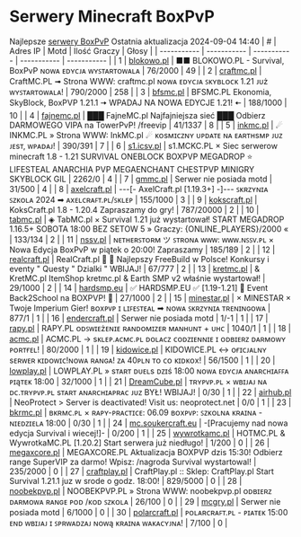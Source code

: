 
# Serwery Minecraft BoxPvP
Najlepsze [serwery BoxPvP](https://mcserwery.pl/serwery/minecraft/tryb/BoxPvP)
Ostatnia aktualizacja 2024-09-04 14:40
| # | Adres IP | Motd | Ilość Graczy | Głosy |
| ----------- | ----------- | ----------- | ----------- | ----------- |
| 1 | 	[blokowo.pl](https://mcserwery.pl/serwery/minecraft/98/) | ■■ BLOKOWO.PL - Survival, BoxPvP ɴᴏᴡᴀ ᴇᴅʏᴄᴊᴀ ᴡʏꜱᴛᴀʀᴛᴏᴡᴀʟᴀ | 76/2000 | 49 |
| 2 | 	[craftmc.pl](https://mcserwery.pl/serwery/minecraft/87/) | CraftMC.PL ➟ Strona WWW: craftmc.pl ɴᴏᴡᴀ ᴇᴅʏᴄᴊᴀ ꜱᴋʏʙʟᴏᴄᴋ 1.21 ᴊᴜż ᴡʏꜱᴛᴀʀᴛᴏᴡᴀʟᴀ! | 790/2000 | 258 |
| 3 | 	[bfsmc.pl](https://mcserwery.pl/serwery/minecraft/2/) | BFSMC.PL  Ekonomia, SkyBlock, BoxPVP  1.21.1 🠆 WPADAJ NA NOWA EDYCJE 1.21! 🠄 | 188/1000 | 10 |
| 4 | 	[fajnemc.pl](https://mcserwery.pl/serwery/minecraft/100/) | ███ FajneMC.pl  Najfajniejsza sieć ███ Odbierz DARMOWEGO VIPA na TowerPvP! /freevip | 41/1337 | 8 |
| 5 | 	[inkmc.pl](https://mcserwery.pl/serwery/minecraft/15/) | ☄ INKMC.PL » Strona WWW: InkMC.pl ☄ ᴋᴏsᴍɪᴄᴢɴʏ ᴜᴘᴅᴀᴛᴇ ɴᴀ ᴇᴀʀᴛʜsᴍᴘ ᴊᴜᴢ ᴊᴇsᴛ, ᴡᴘᴀᴅᴀᴊ! | 390/391 | 7 |
| 6 | 	[s1.icsv.pl](https://mcserwery.pl/serwery/minecraft/286/) |  s1.MCKC.PL × Siec serwerow minecraft 1.8 - 1.21 SURVIVAL  ONEBLOCK  BOXPVP  MEGADROP  ⭐ LIFESTEAL  ANARCHIA  PVP  MEGAENCHANT  CHESTPVP  MINIGRY  SKYBLOCK  GIL | 2262/0 | 4 |
| 7 | 	[gmmc.pl](https://mcserwery.pl/serwery/minecraft/292/) | Serwer nie posiada motd | 31/500 | 4 |
| 8 | 	[axelcraft.pl](https://mcserwery.pl/serwery/minecraft/223/) | ---[- AxelCraft.pl [1.19.3+] -]--- ꜱᴋʀᴢʏɴɪᴀ ꜱᴢᴋᴏʟᴀ 2024 ➡ ᴀxᴇʟᴄʀᴀꜰᴛ.ᴘʟ/ꜱᴋʟᴇᴘ | 155/1000 | 3 |
| 9 | 	[kokscraft.pl](https://mcserwery.pl/serwery/minecraft/1/) | KoksCraft.pl  1.8 - 1.20.4 Zapraszamy do gry! | 787/20000 | 2 |
| 10 | 	[tabmc.pl](https://mcserwery.pl/serwery/minecraft/3/) | ◈ TabMC.pl × Survival 1.21 już wystartował!  START MEGADROP 1.16.5+ SOBOTA 18:00 BEZ SETOW 5 » Graczy: {ONLINE_PLAYERS}/2000 « | 133/134 | 2 |
| 11 | 	[nssv.pl](https://mcserwery.pl/serwery/minecraft/4/) | ɴᴇᴛʜᴇʀꜱᴛᴏʀᴍ ツ ꜱᴛʀᴏɴᴀ ᴡᴡᴡ: ᴡᴡᴡ.ɴꜱꜱᴠ.ᴘʟ × Nowa Edycja BoxPvP w piątek o 20:00! Zapraszamy | 185/189 | 2 |
| 12 | 	[realcraft.pl](https://mcserwery.pl/serwery/minecraft/63/) | RealCraft.pl   Najlepszy FreeBuild w Polsce! Konkursy i eventy " Questy " Dzialki " WBIJAJ! | 67/777 | 2 |
| 13 | 	[kretmc.pl](https://mcserwery.pl/serwery/minecraft/182/) | & KretMC.pl  ItemShop kretmc.pl & Earth SMP v2 właśnie wystartował! | 29/1000 | 2 |
| 14 | 	[hardsmp.eu](https://mcserwery.pl/serwery/minecraft/621/) | ✅ HARDSMP.EU ✅ [1.19-1.21] 🌌 Event Back2School na BOXPVP! 🌌 | 27/1000 | 2 |
| 15 | 	[minestar.pl](https://mcserwery.pl/serwery/minecraft/23/) | × MINESTAR × Twoje Imperium Gier! ʙᴏxᴘᴠᴘ ɪ ʟɪꜰᴇꜱᴛᴇᴀʟ ➡ ɴᴏᴡᴀ ꜱᴋʀᴢʏɴɪᴀ ᴛʀᴇɴɪɴɢᴏᴡᴀ | 877/1 | 1 |
| 16 | 	[endercraft.pl](https://mcserwery.pl/serwery/minecraft/58/) | Serwer nie posiada motd | 1/-1 | 1 |
| 17 | 	[rapy.pl](https://mcserwery.pl/serwery/minecraft/160/) | RAPY.PL ᴏᴅꜱᴡɪᴇżᴇɴɪᴇ ʀᴀɴᴅᴏᴍɪᴢᴇʀ ᴍᴀɴʜᴜɴᴛ + ᴜʜᴄ | 1040/1 | 1 |
| 18 | 	[acmc.pl](https://mcserwery.pl/serwery/minecraft/220/) |  ACMC.PL → sᴋʟᴇᴘ.ᴀᴄᴍᴄ.ᴘʟ  ᴅᴏʟᴀᴄᴢ ᴄᴏᴅᴢɪᴇɴɴɪᴇ ɪ ᴏᴅʙɪᴇʀᴢ ᴅᴀʀᴍᴏᴡʏ ᴘᴏʀᴛғᴇʟ! | 80/2000 | 1 |
| 19 | 	[kidowice.pl](https://mcserwery.pl/serwery/minecraft/272/) | KIDOWICE.PL ↔ ᴏғɪᴄᴊᴀʟɴʏ sᴇʀᴡᴇʀ ᴋɪᴅᴏᴡɪᴄ!ɴᴏᴡᴀ ʀᴀɴɢᴀ! ᴢᴀ 40ᴘʟɴ ᴛᴏ ᴄᴏ ᴋɪᴅᴋᴏx! | 56/1500 | 1 |
| 20 | 	[lowplay.pl](https://mcserwery.pl/serwery/minecraft/378/) | LOWPLAY.PL » ѕᴛᴀʀᴛ ᴅᴜᴇʟѕ ᴅᴢɪś 18:00 ɴᴏᴡᴀ ᴇᴅʏᴄᴊᴀ ᴀɴᴀʀᴄʜɪᴀꜰꜰᴀ ᴘɪąᴛᴇᴋ 18:00 | 32/1000 | 1 |
| 21 | 	[DreamCube.pl](https://mcserwery.pl/serwery/minecraft/240/) | ᴛʀʏᴘᴠᴘ.ᴘʟ × ᴡʙɪᴊᴀᴊ ɴᴀ ᴅᴄ.ᴛʀʏᴘᴠᴘ.ᴘʟ ѕᴛᴀʀᴛ ᴀɴᴀʀᴄʜɪᴀᴘʀᴀᴄ ᴊᴜᴢ BYŁ! WBIJAJ! | 0/30 | 1 |
| 22 | 	[airhub.pl](https://mcserwery.pl/serwery/minecraft/366/) | NeoProtect > Server is deactivated! Visit us: neoprotect.net | 0/0 | 1 |
| 23 | 	[bkrmc.pl](https://mcserwery.pl/serwery/minecraft/432/) | ʙᴋʀᴍᴄ.ᴘʟ × ʀᴀᴘʏ-ᴘʀᴀᴄᴛɪᴄᴇ: 06.09 ʙᴏxᴘᴠᴘ: ꜱᴢᴋᴏʟɴᴀ ᴋʀᴀɪɴᴀ - ɴɪᴇᴅᴢɪᴇʟᴀ 18:00 | 0/30 | 1 |
| 24 | 	[mc.soukercraft.eu](https://mcserwery.pl/serwery/minecraft/533/) | -[Pracujemy nad nowa edycja Survival i wiecej!]- | 0/200 | 1 |
| 25 | 	[wywrotkamc.pl](https://mcserwery.pl/serwery/minecraft/6/) | HOTMC.PL & WywrotkaMC.PL [1.20.2] Start serwera już niedługo! | 1/200 | 0 |
| 26 | 	[megaxcore.pl](https://mcserwery.pl/serwery/minecraft/7/) | MEGAXCORE.PL Aktualizacja BOXPVP dzis 15:30! Odbierz range SuperVIP za darmo! Wpisz: /nagroda  Survival wystartowal! | 235/2000 | 0 |
| 27 | 	[craftplay.pl](https://mcserwery.pl/serwery/minecraft/25/) | CraftPlay.pl :: Sklep: CraftPlay.pl Start Survival 1.21.1 juz w srode o godz. 18:00! | 829/5000 | 0 |
| 28 | 	[noobekpvp.pl](https://mcserwery.pl/serwery/minecraft/28/) | NOOBEKPVP.PL » Strona WWW: noobekpvp.pl ᴏᴅʙɪᴇʀᴢ ᴅᴀʀᴍᴏᴡᴀ ʀᴀɴɢᴇ ᴘᴏᴅ /ᴋᴏᴅ ꜱᴢᴋᴏʟᴀ | 26/100 | 0 |
| 29 | 	[mcgry.pl](https://mcserwery.pl/serwery/minecraft/44/) | Serwer nie posiada motd | 6/1000 | 0 |
| 30 | 	[polarcraft.pl](https://mcserwery.pl/serwery/minecraft/56/) | ᴘᴏʟᴀʀᴄʀᴀꜰᴛ.ᴘʟ - ᴘɪᴀᴛᴇᴋ 15:00 ᴇɴᴅ ᴡʙɪᴊᴀᴊ ɪ ꜱᴘʀᴡᴀᴅᴢᴀᴊ ɴᴏᴡą ᴋʀᴀɪɴᴀ ᴡᴀᴋᴀᴄʏᴊɴᴀ! | 7/100 | 0 |
